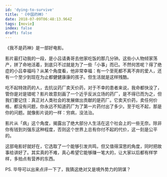 ```yaml
---
id: 'dying-to-survive'
title: '《中国药神》'
date: 2018-07-09T06:48:13.964Z
tags: [movie]
index: false
draft: false
---
```


<!-- 「」 -->

《我不是药神》是一部好电影。

影片最打动我的一段，是小吕请勇哥去他家吃饭的那几分钟。这些小人物倾家荡产，拼了命地活着，到底只不过就是为了一些「小事」而已。不然何苦呢？得了绝症的小吕幸福吗？从某个角度看，他非常幸福：有一个至死都不离不弃的爱人，还有一个至少到现在为止都健健康康的孩子。但生活就是这样残酷。

吃不起特效药的人，去抗议药厂卖天价药，对于不幸的患者来说，我命都快没了，管你是对是错呢？影片故意刻画了一个近乎反派立场的药厂，是不得已而为之，但我们要记住：真正对人类社会的发展做出贡献的是药厂。它卖天价药，卖任何价格，都没有问题，你永远不知道药厂为了第一片药付出了多少。至于吃不起，那是你的问题。就像影片说的一样：穷病，没法治。

影片从「病」这个角度，揭露出了绝大部分人生活在这个社会上的一些无奈。除非你有钱到刘强东这种程度，否则这个世界上总有你付不起的代价，这一刻是公平的。

这部电影好就好在，它选取了一个能够引发共鸣，但又值得深思的角度，同时把故事给讲好了。其实真的不难，真心希望它能够赚一笔大的，让大家以后都有样学样，多拍点有营养的东西。

PS. 毕导可以出来点评一下了，我猜这绝对又是境外势力的阴谋？
